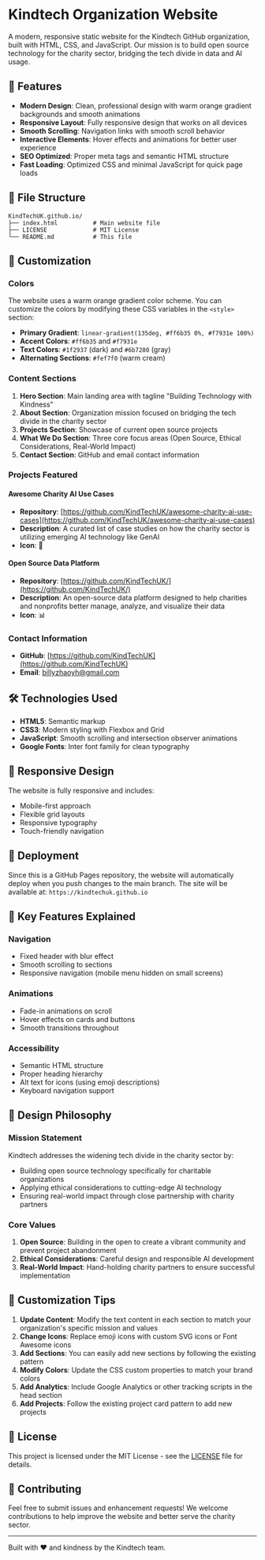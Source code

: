 # Kindtech Organization Website

A modern, responsive static website for the Kindtech GitHub organization, built with HTML, CSS, and JavaScript. Our mission is to build open source technology for the charity sector, bridging the tech divide in data and AI usage.

## 🚀 Features

- **Modern Design**: Clean, professional design with warm orange gradient backgrounds and smooth animations
- **Responsive Layout**: Fully responsive design that works on all devices
- **Smooth Scrolling**: Navigation links with smooth scroll behavior
- **Interactive Elements**: Hover effects and animations for better user experience
- **SEO Optimized**: Proper meta tags and semantic HTML structure
- **Fast Loading**: Optimized CSS and minimal JavaScript for quick page loads

## 📁 File Structure

```
KindTechUK.github.io/
├── index.html          # Main website file
├── LICENSE             # MIT License
└── README.md           # This file
```

## 🎨 Customization

### Colors
The website uses a warm orange gradient color scheme. You can customize the colors by modifying these CSS variables in the `<style>` section:

- **Primary Gradient**: `linear-gradient(135deg, #ff6b35 0%, #f7931e 100%)`
- **Accent Colors**: `#ff6b35` and `#f7931e`
- **Text Colors**: `#1f2937` (dark) and `#6b7280` (gray)
- **Alternating Sections**: `#fef7f0` (warm cream)

### Content Sections

1. **Hero Section**: Main landing area with tagline "Building Technology with Kindness"
2. **About Section**: Organization mission focused on bridging the tech divide in the charity sector
3. **Projects Section**: Showcase of current open source projects
4. **What We Do Section**: Three core focus areas (Open Source, Ethical Considerations, Real-World Impact)
5. **Contact Section**: GitHub and email contact information

### Projects Featured

#### Awesome Charity AI Use Cases
- **Repository**: [https://github.com/KindTechUK/awesome-charity-ai-use-cases](https://github.com/KindTechUK/awesome-charity-ai-use-cases)
- **Description**: A curated list of case studies on how the charity sector is utilizing emerging AI technology like GenAI
- **Icon**: 🤖

#### Open Source Data Platform
- **Repository**: [https://github.com/KindTechUK/](https://github.com/KindTechUK/)
- **Description**: An open-source data platform designed to help charities and nonprofits better manage, analyze, and visualize their data
- **Icon**: 📊

### Contact Information
- **GitHub**: [https://github.com/KindTechUK](https://github.com/KindTechUK)
- **Email**: billyzhaoyh@gmail.com

## 🛠️ Technologies Used

- **HTML5**: Semantic markup
- **CSS3**: Modern styling with Flexbox and Grid
- **JavaScript**: Smooth scrolling and intersection observer animations
- **Google Fonts**: Inter font family for clean typography

## 📱 Responsive Design

The website is fully responsive and includes:
- Mobile-first approach
- Flexible grid layouts
- Responsive typography
- Touch-friendly navigation

## 🚀 Deployment

Since this is a GitHub Pages repository, the website will automatically deploy when you push changes to the main branch. The site will be available at:
`https://kindtechuk.github.io`

## 🎯 Key Features Explained

### Navigation
- Fixed header with blur effect
- Smooth scrolling to sections
- Responsive navigation (mobile menu hidden on small screens)

### Animations
- Fade-in animations on scroll
- Hover effects on cards and buttons
- Smooth transitions throughout

### Accessibility
- Semantic HTML structure
- Proper heading hierarchy
- Alt text for icons (using emoji descriptions)
- Keyboard navigation support

## 🎨 Design Philosophy

### Mission Statement
Kindtech addresses the widening tech divide in the charity sector by:
- Building open source technology specifically for charitable organizations
- Applying ethical considerations to cutting-edge AI technology
- Ensuring real-world impact through close partnership with charity partners

### Core Values
1. **Open Source**: Building in the open to create a vibrant community and prevent project abandonment
2. **Ethical Considerations**: Careful design and responsible AI development
3. **Real-World Impact**: Hand-holding charity partners to ensure successful implementation

## 🔧 Customization Tips

1. **Update Content**: Modify the text content in each section to match your organization's specific mission and values
2. **Change Icons**: Replace emoji icons with custom SVG icons or Font Awesome icons
3. **Add Sections**: You can easily add new sections by following the existing pattern
4. **Modify Colors**: Update the CSS custom properties to match your brand colors
5. **Add Analytics**: Include Google Analytics or other tracking scripts in the head section
6. **Add Projects**: Follow the existing project card pattern to add new projects

## 📄 License

This project is licensed under the MIT License - see the [LICENSE](LICENSE) file for details.

## 🤝 Contributing

Feel free to submit issues and enhancement requests! We welcome contributions to help improve the website and better serve the charity sector.

---

Built with ❤️ and kindness by the Kindtech team. 